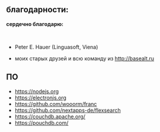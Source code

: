 ## благодарности:
<b>сердечно благодарю:</b>

&nbsp;

- Peter E. Hauer (Linguasoft, Viena)</p>
- моих старых друзей и всю команду из <span class="external">http://basealt.ru</span>

## ПО
- <span class="external">https://nodejs.org</span>
- <span class="external">https://electronjs.org</span>
- <span class="external">https://github.com/wooorm/franc</span>
- <span class="external">https://github.com/nextapps-de/flexsearch</span>
- <span class="external">https://couchdb.apache.org/</span>
- <span class="external">https://pouchdb.com/</span>
